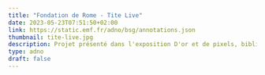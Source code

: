 ```yaml
---
title: "Fondation de Rome - Tite Live"
date: 2023-05-23T07:51:50+02:00
link: https://static.emf.fr/adno/bsg/annotations.json 
thumbnail: tite-live.jpg
description: Projet présenté dans l'exposition D'or et de pixels, bibliothèque Sainte-Geneviève du 24 avril au 8 juillet 2023 (Paris). Tite-Live, Histoire romaine, version française par Pierre Bersuire (Vers 1370). BSG, Ms. 3401, f.7r. 
type: adno 
draft: false
---
```


